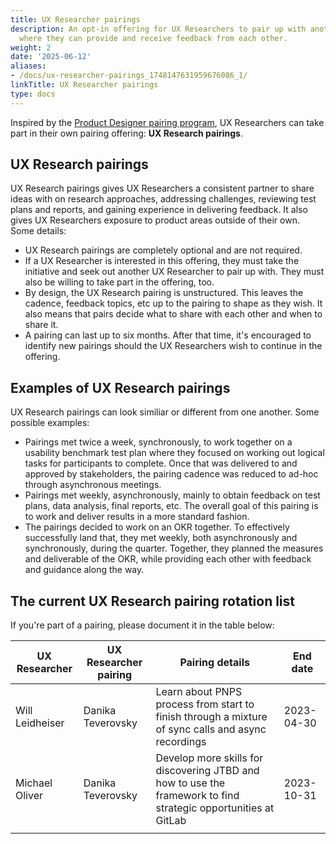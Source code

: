 ```yaml
---
title: UX Researcher pairings
description: An opt-in offering for UX Researchers to pair up with another UX Researcher
  where they can provide and receive feedback from each other.
weight: 2
date: '2025-06-12'
aliases:
- /docs/ux-researcher-pairings_1748147631959676086_1/
linkTitle: UX Researcher pairings
type: docs
---
```


Inspired by the [Product Designer pairing program](/handbook/product/ux/how-we-work/design-pair-rotation), UX Researchers can take part in their own pairing offering: **UX Research pairings**.

## UX Research pairings

UX Research pairings gives UX Researchers a consistent partner to share ideas with on research approaches, addressing challenges, reviewing test plans and reports, and gaining experience in delivering feedback. It also gives UX Researchers exposure to product areas outside of their own. Some details:

- UX Research pairings are completely optional and are not required.
- If a UX Researcher is interested in this offering, they must take the initiative and seek out another UX Researcher to pair up with. They must also be willing to take part in the offering, too.
- By design, the UX Research pairing is unstructured. This leaves the cadence, feedback topics, etc up to the pairing to shape as they wish. It also means that pairs decide what to share with each other and when to share it.
- A pairing can last up to six months. After that time, it's encouraged to identify new pairings should the UX Researchers wish to continue in the offering.

## Examples of UX Research pairings

UX Research pairings can look similiar or different from one another.  Some possible examples:

- Pairings met twice a week, synchronously, to work together on a usability benchmark test plan where they focused on working out logical tasks for participants to complete.  Once that was delivered to and approved by stakeholders, the pairing cadence was reduced to ad-hoc through asynchronous meetings.
- Pairings met weekly, asynchronously, mainly to obtain feedback on test plans, data analysis, final reports, etc. The overall goal of this pairing is to work and deliver results in a more standard fashion.
- The pairings decided to work on an OKR together.  To effectively successfully land that, they met weekly, both asynchronously and synchronously, during the quarter. Together, they planned the measures and deliverable of the OKR, while providing each other with feedback and guidance along the way.

## The current UX Research pairing rotation list

If you're part of a pairing, please document it in the table below:

| UX Researcher | UX Researcher pairing | Pairing details | End date |
|---------------|-----------------------|----------|----------|
| Will Leidheiser | Danika Teverovsky | Learn about PNPS process from start to finish through a mixture of sync calls and async recordings | 2023-04-30 |
| Michael Oliver  | Danika Teverovsky | Develop more skills for discovering JTBD and how to use the framework to find strategic opportunities at GitLab | 2023-10-31  |
|               |                       |          |          |
